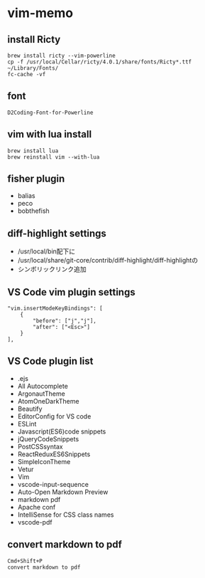 # vim-memo

## install Ricty
    brew install ricty --vim-powerline
    cp -f /usr/local/Cellar/ricty/4.0.1/share/fonts/Ricty*.ttf ~/Library/Fonts/
    fc-cache -vf

## font
    D2Coding-Font-for-Powerline

## vim with lua install
    brew install lua
    brew reinstall vim --with-lua

## fisher plugin
* balias
* peco
* bobthefish

## diff-highlight settings
* /usr/local/bin配下に
* /usr/local/share/git-core/contrib/diff-highlight/diff-highlightの
* シンボリックリンク追加

## VS Code vim plugin settings
    "vim.insertModeKeyBindings": [
        {
            "before": ["j","j"],
            "after": ["<Esc>"]
        }
    ],

## VS Code plugin list
* .ejs
* All Autocomplete
* ArgonautTheme
* AtomOneDarkTheme
* Beautify
* EditorConfig for VS code
* ESLint
* Javascript(ES6)code snippets
* jQueryCodeSnippets
* PostCSSsyntax
* ReactReduxES6Snippets
* SimpleIconTheme
* Vetur
* Vim
* vscode-input-sequence
* Auto-Open Markdown Preview
* markdown pdf
* Apache conf
* IntelliSense for CSS class names
* vscode-pdf

## convert markdown to pdf
    Cmd+Shift+P
    convert markdown to pdf
